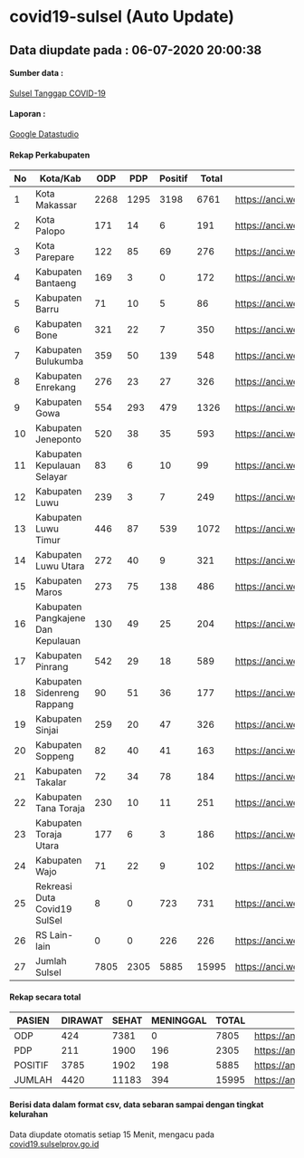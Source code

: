 
# covid19-sulsel (Auto Update)

## Data diupdate pada : 06-07-2020 20:00:38

#### Sumber data :
[Sulsel Tanggap COVID-19](https://covid19.sulselprov.go.id)

#### Laporan :
[Google Datastudio](https://datastudio.google.com/s/jythWGc1j4w)

#### Rekap Perkabupaten 
|No|Kota/Kab|ODP|PDP|Positif|Total|Link|
| --- | --- | --- | --- | --- | --- | --- |
|1|Kota Makassar|2268|1295|3198|6761|https://anci.web.id/cor/kota_makassar|
|2|Kota Palopo|171|14|6|191|https://anci.web.id/cor/kota_palopo|
|3|Kota Parepare|122|85|69|276|https://anci.web.id/cor/kota_parepare|
|4|Kabupaten Bantaeng|169|3|0|172|https://anci.web.id/cor/kabupaten_bantaeng|
|5|Kabupaten Barru|71|10|5|86|https://anci.web.id/cor/kabupaten_barru|
|6|Kabupaten Bone|321|22|7|350|https://anci.web.id/cor/kabupaten_bone|
|7|Kabupaten Bulukumba|359|50|139|548|https://anci.web.id/cor/kabupaten_bulukumba|
|8|Kabupaten Enrekang|276|23|27|326|https://anci.web.id/cor/kabupaten_enrekang|
|9|Kabupaten Gowa|554|293|479|1326|https://anci.web.id/cor/kabupaten_gowa|
|10|Kabupaten Jeneponto|520|38|35|593|https://anci.web.id/cor/kabupaten_jeneponto|
|11|Kabupaten Kepulauan Selayar|83|6|10|99|https://anci.web.id/cor/kabupaten_kepulauan_selayar|
|12|Kabupaten Luwu|239|3|7|249|https://anci.web.id/cor/kabupaten_luwu|
|13|Kabupaten Luwu Timur|446|87|539|1072|https://anci.web.id/cor/kabupaten_luwu_timur|
|14|Kabupaten Luwu Utara|272|40|9|321|https://anci.web.id/cor/kabupaten_luwu_utara|
|15|Kabupaten Maros|273|75|138|486|https://anci.web.id/cor/kabupaten_maros|
|16|Kabupaten Pangkajene Dan Kepulauan|130|49|25|204|https://anci.web.id/cor/kabupaten_pangkajene_dan_kepulauan|
|17|Kabupaten Pinrang|542|29|18|589|https://anci.web.id/cor/kabupaten_pinrang|
|18|Kabupaten Sidenreng Rappang|90|51|36|177|https://anci.web.id/cor/kabupaten_sidenreng_rappang|
|19|Kabupaten Sinjai|259|20|47|326|https://anci.web.id/cor/kabupaten_sinjai|
|20|Kabupaten Soppeng|82|40|41|163|https://anci.web.id/cor/kabupaten_soppeng|
|21|Kabupaten Takalar|72|34|78|184|https://anci.web.id/cor/kabupaten_takalar|
|22|Kabupaten Tana Toraja|230|10|11|251|https://anci.web.id/cor/kabupaten_tana_toraja|
|23|Kabupaten Toraja Utara|177|6|3|186|https://anci.web.id/cor/kabupaten_toraja_utara|
|24|Kabupaten Wajo|71|22|9|102|https://anci.web.id/cor/kabupaten_wajo|
|25|Rekreasi Duta Covid19 SulSel|8|0|723|731|https://anci.web.id/cor/rekreasi_duta_covid19_sulsel|
|26|RS Lain-lain|0|0|226|226|https://anci.web.id/cor/rs_lain-lain|
|27|Jumlah Sulsel|7805|2305|5885|15995|https://anci.web.id/cor/jumlah_sulsel|

#### Rekap secara total

| PASIEN | DIRAWAT | SEHAT | MENINGGAL | TOTAL | LINK |
| ---- | -------- | ---- | ---- |  ---- | ---- |
| ODP | 424 | 7381 | 0 | 7805 | https://anci.web.id/cor/odp_detail.html |
| PDP | 211 | 1900 | 196 | 2305 | https://anci.web.id/cor/pdp_detail.html |
| POSITIF | 3785 | 1902 | 198 | 5885 | https://anci.web.id/cor/positif_detail.html |
| JUMLAH | 4420 | 11183 | 394 | 15995 | https://anci.web.id/cor/jumlah_sulsel/ |

 
#### Berisi data dalam format csv, data sebaran sampai dengan tingkat kelurahan

Data diupdate otomatis setiap 15 Menit, mengacu pada [covid19.sulselprov.go.id](https://covid19.sulselprov.go.id)

